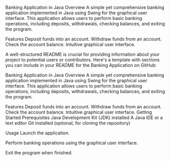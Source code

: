 Banking Application in Java
Overview
A simple yet comprehensive banking application implemented in Java using Swing for the graphical user interface. This application allows users to perform basic banking operations, including deposits, withdrawals, checking balances, and exiting the program.

Features
Deposit funds into an account.
Withdraw funds from an account.
Check the account balance.
Intuitive graphical user interface.


A well-structured README is crucial for providing information about your project to potential users or contributors. Here's a template with sections you can include in your README for the Banking Application on GitHub:

Banking Application in Java
Overview
A simple yet comprehensive banking application implemented in Java using Swing for the graphical user interface. This application allows users to perform basic banking operations, including deposits, withdrawals, checking balances, and exiting the program.

Features
Deposit funds into an account.
Withdraw funds from an account.
Check the account balance.
Intuitive graphical user interface.
Getting Started
Prerequisites
Java Development Kit (JDK) installed
A Java IDE or a text editor
Git installed (optional, for cloning the repository)

Usage
Launch the application.

Perform banking operations using the graphical user interface.

Exit the program when finished.
